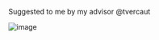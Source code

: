 Suggested to me by my advisor @tvercaut

![image](https://github.com/aymuos15/GPU-Connected-Components/assets/54958228/922ff423-ddfc-4eac-ad97-d261d0dc5827)
